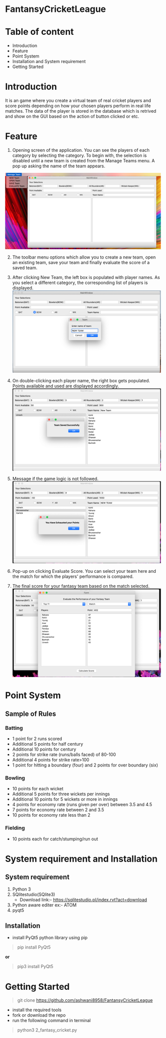 # FantansyCricketLeague

# Table of content
* Introduction
* Feature
* Point System
* Installation and System requirement
* Getting Started

# Introduction
It is an game where you create a virtual team of real cricket players and score points depending on how your chosen players perform in real life matches. The data of the player is stored in the database which is retrived and show on the GUI based on the action of button clicked or etc.

# Feature
1. Opening screen of the application. You can see the players of each category by selecting the category. To begin with, the selection is disabled until a new team is created from the Manage Teams menu. A pop up asking the name of the team appears.

![alt text](https://github.com/ashwani8958/FantansyCricketLeague/blob/master/MainWindow.png)

2. The toolbar menu options which allow you to create a new team, open an existing team, save your team and finally evaluate the score of a saved team.
3. After clicking New Team, the left box is populated with player names. As you select a different category, the corresponding list of players is displayed.
![alt text](https://github.com/ashwani8958/FantansyCricketLeague/blob/master/New%20team.png)

4. On double-clicking each player name, the right box gets populated. Points available and used are displayed accordingly.
![alt text](https://github.com/ashwani8958/FantansyCricketLeague/blob/master/Team%20saved.png)

5. Message if the game logic is not followed.
![alt text](https://github.com/ashwani8958/FantansyCricketLeague/blob/master/Game%20logic%20error.png)

6. Pop-up on clicking Evaluate Score. You can select your team here and the match for which the players' performance is compared.
7. The final score for your fantasy team based on the match selected.
![alt text](https://github.com/ashwani8958/FantansyCricketLeague/blob/master/Evaluate.png)


# Point System
## Sample of Rules
### Batting
* 1 point for 2 runs scored
* Additional 5 points for half century
* Additional 10 points for century
* 2 points for strike rate (runs/balls faced) of 80-100
* Additional 4 points for strike rate>100
* 1 point for hitting a boundary (four) and 2 points for over boundary (six)

### Bowling
* 10 points for each wicket
* Additional 5 points for three wickets per innings
* Additional 10 points for 5 wickets or more in innings
* 4 points for economy rate (runs given per over) between 3.5 and 4.5
* 7 points for economy rate between 2 and 3.5
* 10 points for economy rate less than 2

### Fielding
* 10 points each for catch/stumping/run out

# System requirement and Installation

## System requirement
1. Python 3
2. SQlitestudio(SQlite3)
   - Download link:- https://sqlitestudio.pl/index.rvt?act=download
3. Python aware editer ex:- ATOM
4. pyqt5

## Installation
* install PyQt5 python library using pip
> pip install PyQt5

**or**

> pip3 install PyQt5

# Getting Started
> git clone https://github.com/ashwani8958/FantansyCricketLeague

* install the required tools
* fork or download the repo
* run the following command in terminal
> python3 2_fantasy_cricket.py
